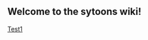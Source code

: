 Welcome to the sytoons wiki!
----

[Test1](https://github.com/iceprincefounder/sytoons/blob/master/docs/Home.md)